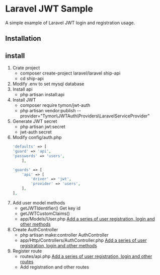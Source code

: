 #  Laravel JWT Sample
A simple example of Laravel JWT login and registration usage.

## Installation
## install
1.  Crate project
    - composer create-project laravel/laravel ship-api
    - cd ship-api
2. Modify .env to set mysql database
3. Install api
    - php artisan install:api
4. Install JWT
    - composer require tymon/jwt-auth
    - php artisan vendor:publish --provider="Tymon\JWTAuth\Providers\LaravelServiceProvider"
5. Generate JWT secret
    - php artisan jwt:secret
    - jwt-auth secret 
6. Modify config/auth.php  
    ```php 
    'defaults' => [
    'guard' => 'api',
    'passwords' => 'users',
        ],
 
    'guards' => [
        'api' => [
            'driver' => 'jwt',
            'provider' => 'users',
        ],
    ],
    ```
7. Add user model methods
    - getJWTIdentifier() Get key id
    - getJWTCustomClaims()
    - app/Models/User.php [Add a series of user registration, login and other methods](app/Models/User.php)
8. Create AuthController
    - php artisan make:controller AuthController
    - app/Http/Controllers/AuthController.php [Add a series of user registration, login and other methods](app/Http/Controllers/AuthController.php)
9. Register route
    - routes/api.php  [Add a series of user registration, login and other routes](routes/api.php)
    - Add registration and other routes
